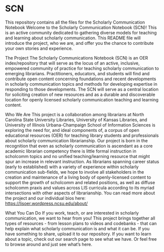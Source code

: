 # SCN
This repository contains all the files for the Scholarly Communication Notebook
Welcome to the Scholarly Communication Notebook (SCN)! This is an active community dedicated to gathering diverse models for teaching and learning about scholarly communication. This README file will introduce the project, who we are, and offer you the chance to contribute your own stories and experience.

The Project
The Scholarly Communications Notebook (SCN) is an OER index/repository that will serve as the locus of an active, inclusive, empowered community of practice for teaching scholarly communication to emerging librarians. Practitioners, educators, and students will find and contribute open content concerning foundations and recent developments in scholarly communication topics and methods for developing expertise in responding to those developments. The SCN will serve as a central location for soliciting creation of new resources and as a durable and discoverable location for openly licensed scholarly communication teaching and learning content.

Who We Are
This project is a collaboration among librarians at North Carolina State University Libraries, University of Kansas Libraries, and University of Illinois Urbana-Champaign School of Information Sciences is exploring the need for, and ideal components of, a corpus of open educational resources (OER) for teaching library students and professionals about scholarly communication librarianship. Our project is born in the recognition that even as scholarly communication is ascendant as a core academic librarian competency there is little formal instruction in scholcomm topics and no unified teaching/learning resource that might spur an increase in relevant instruction. As librarians spanning career status (early to established) with a variety of experience within scholarly communication sub-fields, we hope to involve all stakeholders in the creation and maintenance of a living body of openly-licensed content to support the growth of scholcomm and related positions, as well as diffuse scholcomm praxis and values across LIS curricula according to its myriad intersections with other aspects of librarianship. You can read more about the project and our individual bios here: https://lisoer.wordpress.ncsu.edu/about/ 

What You Can Do
If you work, teach, or are interested in scholarly communication, we want to hear from you! This project brings together all types of resources - from lesson plans to videos and codebanks - that can help explain what scholarly communication is and what it can be. If you have something to share, upload it to our repository. If you want to learn about a topic, check out our search page to see what we have. Or feel free to browse around and just see what’s here. 
